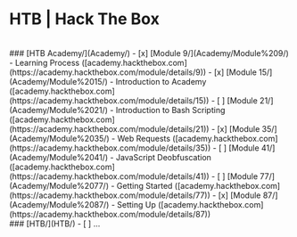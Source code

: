# HTB | Hack The Box



<br />
### [HTB Academy/](Academy/)
- [x] [Module 9/](Academy/Module%209/) - Learning Process ([academy.hackthebox.com](https://academy.hackthebox.com/module/details/9))
- [x] [Module 15/](Academy/Module%2015/) - Introduction to Academy ([academy.hackthebox.com](https://academy.hackthebox.com/module/details/15))
- [ ] [Module 21/](Academy/Module%2021/) - Introduction to Bash Scripting ([academy.hackthebox.com](https://academy.hackthebox.com/module/details/21))
- [x] [Module 35/](Academy/Module%2035/) - Web Requests ([academy.hackthebox.com](https://academy.hackthebox.com/module/details/35))
- [ ] [Module 41/](Academy/Module%2041/) - JavaScript Deobfuscation ([academy.hackthebox.com](https://academy.hackthebox.com/module/details/41))
- [ ] [Module 77/](Academy/Module%2077/) - Getting Started ([academy.hackthebox.com](https://academy.hackthebox.com/module/details/77))
- [x] [Module 87/](Academy/Module%2087/) - Setting Up ([academy.hackthebox.com](https://academy.hackthebox.com/module/details/87))



<br />
### [HTB/](HTB/)
- [ ] ...


